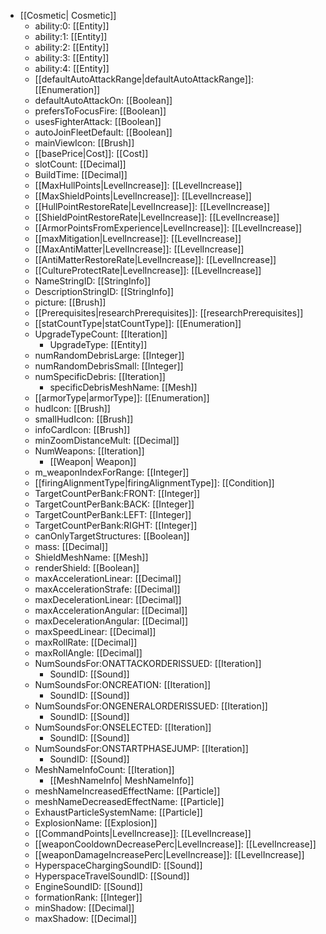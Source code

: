  * [[Cosmetic| Cosmetic]]
   * ability:0: [[Entity]]
   * ability:1: [[Entity]]
   * ability:2: [[Entity]]
   * ability:3: [[Entity]]
   * ability:4: [[Entity]]
   * [[defaultAutoAttackRange|defaultAutoAttackRange]]: [[Enumeration]]
   * defaultAutoAttackOn: [[Boolean]]
   * prefersToFocusFire: [[Boolean]]
   * usesFighterAttack: [[Boolean]]
   * autoJoinFleetDefault: [[Boolean]]
   * mainViewIcon: [[Brush]]
   * [[basePrice|Cost]]: [[Cost]]
   * slotCount: [[Decimal]]
   * BuildTime: [[Decimal]]
   * [[MaxHullPoints|LevelIncrease]]: [[LevelIncrease]]
   * [[MaxShieldPoints|LevelIncrease]]: [[LevelIncrease]]
   * [[HullPointRestoreRate|LevelIncrease]]: [[LevelIncrease]]
   * [[ShieldPointRestoreRate|LevelIncrease]]: [[LevelIncrease]]
   * [[ArmorPointsFromExperience|LevelIncrease]]: [[LevelIncrease]]
   * [[maxMitigation|LevelIncrease]]: [[LevelIncrease]]
   * [[MaxAntiMatter|LevelIncrease]]: [[LevelIncrease]]
   * [[AntiMatterRestoreRate|LevelIncrease]]: [[LevelIncrease]]
   * [[CultureProtectRate|LevelIncrease]]: [[LevelIncrease]]
   * NameStringID: [[StringInfo]]
   * DescriptionStringID: [[StringInfo]]
   * picture: [[Brush]]
   * [[Prerequisites|researchPrerequisites]]: [[researchPrerequisites]]
   * [[statCountType|statCountType]]: [[Enumeration]]
   * UpgradeTypeCount: [[Iteration]]
     * UpgradeType: [[Entity]]
   * numRandomDebrisLarge: [[Integer]]
   * numRandomDebrisSmall: [[Integer]]
   * numSpecificDebris: [[Iteration]]
     * specificDebrisMeshName: [[Mesh]]
   * [[armorType|armorType]]: [[Enumeration]]
   * hudIcon: [[Brush]]
   * smallHudIcon: [[Brush]]
   * infoCardIcon: [[Brush]]
   * minZoomDistanceMult: [[Decimal]]
   * NumWeapons: [[Iteration]]
     * [[Weapon| Weapon]]
   * m_weaponIndexForRange: [[Integer]]
   * [[firingAlignmentType|firingAlignmentType]]: [[Condition]]
   * TargetCountPerBank:FRONT: [[Integer]]
   * TargetCountPerBank:BACK: [[Integer]]
   * TargetCountPerBank:LEFT: [[Integer]]
   * TargetCountPerBank:RIGHT: [[Integer]]
   * canOnlyTargetStructures: [[Boolean]]
   * mass: [[Decimal]]
   * ShieldMeshName: [[Mesh]]
   * renderShield: [[Boolean]]
   * maxAccelerationLinear: [[Decimal]]
   * maxAccelerationStrafe: [[Decimal]]
   * maxDecelerationLinear: [[Decimal]]
   * maxAccelerationAngular: [[Decimal]]
   * maxDecelerationAngular: [[Decimal]]
   * maxSpeedLinear: [[Decimal]]
   * maxRollRate: [[Decimal]]
   * maxRollAngle: [[Decimal]]
   * NumSoundsFor:ONATTACKORDERISSUED: [[Iteration]]
     * SoundID: [[Sound]]
   * NumSoundsFor:ONCREATION: [[Iteration]]
     * SoundID: [[Sound]]
   * NumSoundsFor:ONGENERALORDERISSUED: [[Iteration]]
     * SoundID: [[Sound]]
   * NumSoundsFor:ONSELECTED: [[Iteration]]
     * SoundID: [[Sound]]
   * NumSoundsFor:ONSTARTPHASEJUMP: [[Iteration]]
     * SoundID: [[Sound]]
   * MeshNameInfoCount: [[Iteration]]
     * [[MeshNameInfo| MeshNameInfo]]
   * meshNameIncreasedEffectName: [[Particle]]
   * meshNameDecreasedEffectName: [[Particle]]
   * ExhaustParticleSystemName: [[Particle]]
   * ExplosionName: [[Explosion]]
   * [[CommandPoints|LevelIncrease]]: [[LevelIncrease]]
   * [[weaponCooldownDecreasePerc|LevelIncrease]]: [[LevelIncrease]]
   * [[weaponDamageIncreasePerc|LevelIncrease]]: [[LevelIncrease]]
   * HyperspaceChargingSoundID: [[Sound]]
   * HyperspaceTravelSoundID: [[Sound]]
   * EngineSoundID: [[Sound]]
   * formationRank: [[Integer]]
   * minShadow: [[Decimal]]
   * maxShadow: [[Decimal]]

